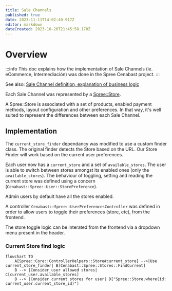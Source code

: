 ```yaml
---
title: Sale Channels
published: true
date: 2023-11-11T14:02:49.917Z
editor: markdown
dateCreated: 2023-10-26T21:45:58.170Z
---
```


# Overview

:::info
This doc explains how the implementation of Sale Channels (ie. eCommerce, Intermediación) was done in the Spree Cenabast project.
:::

See also: [Sale Channel definition, explanation of business logic](/cenabast-tienda/docs/Store%20Project/functionalities/channels)

Each Sale Channel was represented by a [Spree::Store](https://dev-docs.spreecommerce.org/internals/stores).

A Spree::Store is associated with a set of products, enabled payment methods, layout configuration and other preferences.
In that way, it's well suited to represent the differences between each Sale Channel.

## Implementation

The `current_store_finder` dependancy was modified to use a custom finder class. The original finder detects the Store based on the URL. Our Store Finder will work based on the current user preferences.

Each user now has a `current_store` and a set of `available_stores`. The user is able to switch between stores amongst its enabled ones (only the `available_stores`). The behaviour of toggling, setting and reading the current store was defined using a concern (`Cenabast::Spree::User::StorePreference`).

Admin users by default have all the stores enabled.

A controller `Cenabast::Spree::UserPreferencesController` was defined in order to allow users to toggle their preferences (store, etc), from the frontend.

The store toggle logic can be interated from the frontend via a dropdown menu present in the header.

### Current Store find logic

```mermaid
flowchart TD
    A[Spree::Core::ControllerHelpers::Store#current_store] -->|Use current_store_finder| B[Cenabast::Spree::Stores::FindCurrent]
    B --> |Consider user allowed stores| C[current_user.available_stores]
    B --> |Consider current stores for user| D["Spree::Store.where(id: current_user.current_store_id)"]
```
